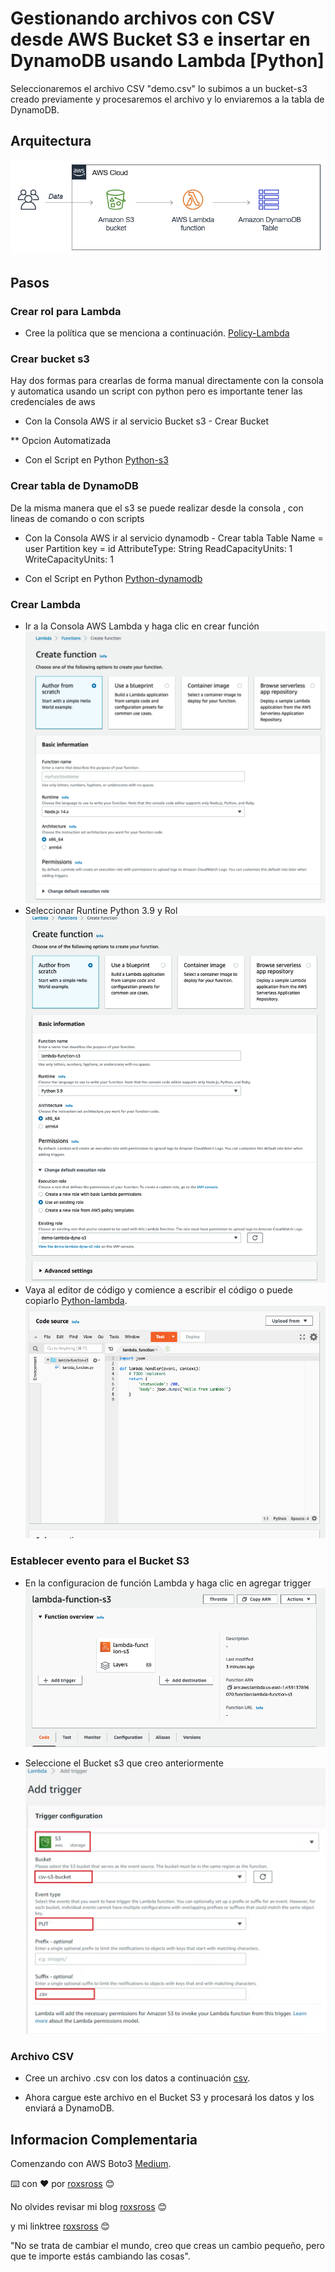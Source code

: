 # Gestionando archivos con CSV desde AWS Bucket S3 e insertar en DynamoDB usando Lambda [Python]

Seleccionaremos el archivo CSV "demo.csv" lo subimos a un bucket-s3 creado previamente y procesaremos el archivo y lo enviaremos a la tabla de DynamoDB.

## Arquitectura

![Esta es una imagen](image/arquitecture.png)

## Pasos

### Crear rol para Lambda

- Cree la política que se menciona a continuación. [Policy-Lambda](policy_iam_lambda.json)

### Crear bucket s3 

Hay dos formas para crearlas de forma manual directamente con la consola y automatica usando un script con python pero es importante tener las credenciales de aws

- Con la Consola AWS ir al servicio Bucket s3 - Crear Bucket 

** Opcion Automatizada

- Con el Script en Python [Python-s3](create_s3_bucket.py)

### Crear tabla de DynamoDB

De la misma manera que el s3 se puede realizar desde la consola , con lineas de comando o con scripts

- Con la Consola AWS ir al servicio dynamodb - Crear tabla
Table Name = user
Partition key = id
AttributeType: String
ReadCapacityUnits: 1
WriteCapacityUnits: 1

- Con el Script en Python [Python-dynamodb](create_Dynamodb.py)

### Crear Lambda

- Ir a la Consola AWS Lambda y haga clic en crear función
![Esta es una imagen](image/1_create_lambda.png)
- Seleccionar Runtine Python 3.9 y Rol
![Esta es una imagen](image/2_Information_lambda.png)
- Vaya al editor de código y comience a escribir el código o puede copiarlo [Python-lambda](lambda_function.py).
![Esta es una imagen](image/3_Copy_Code.png)

### Establecer evento para el Bucket S3

- En la configuracion de función Lambda y haga clic en agregar trigger
![Esta es una imagen](image/4_trigger.png)

- Seleccione el Bucket s3 que creo anteriormente
![Esta es una imagen](image/5_s3_trigger.png)

### Archivo CSV

- Cree un archivo .csv con los datos a continuación
[csv](demo.csv).

- Ahora cargue este archivo en el Bucket S3 y procesará los datos y los enviará a DynamoDB.

## Informacion Complementaria

Comenzando con AWS Boto3 [Medium](https://medium.com/@luiscelismx/comenzando-con-aws-boto3-876fd0d6686f#:~:text=Boto3%20consiste%20en%20un%20conjunto,los%20servicios%20web%20de%20Amazon.).

⌨️ con ❤️ por [roxsross](https://github.com/roxsross) 😊

No olvides revisar mi blog [roxsross](https://blog.295devops.com) 😊

y mi linktree [roxsross](https://roxs.295devops.com) 😊

"No se trata de cambiar el mundo, creo que creas un cambio pequeño, pero que te importe estás cambiando las cosas".

